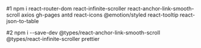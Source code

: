 #1
npm i react-router-dom react-infinite-scroller react-anchor-link-smooth-scroll axios gh-pages antd react-icons @emotion/styled react-tooltip react-json-to-table

#2
npm i --save-dev @types/react-anchor-link-smooth-scroll @types/react-infinite-scroller prettier
